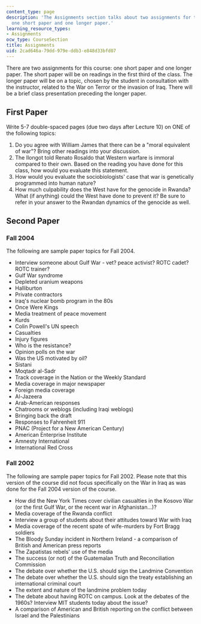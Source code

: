 ```yaml
---
content_type: page
description: 'The Assignments section talks about two assignments for the course:
  one short paper and one longer paper.'
learning_resource_types:
- Assignments
ocw_type: CourseSection
title: Assignments
uid: 2cad646a-79dd-979e-ddb3-e848d33bfd07
---
```


There are two assignments for this course: one short paper and one longer paper. The short paper will be on readings in the first third of the class. The longer paper will be on a topic, chosen by the student in consultation with the instructor, related to the War on Terror or the invasion of Iraq. There will be a brief class presentation preceding the longer paper.

First Paper
-----------

Write 5-7 double-spaced pages (due two days after Lecture 10) on ONE of the following topics:

1.  Do you agree with William James that there can be a "moral equivalent of war"? Bring other readings into your discussion.
2.  The Ilongot told Renato Rosaldo that Western warfare is immoral compared to their own. Based on the reading you have done for this class, how would you evaluate this statement.
3.  How would you evaluate the sociobiologists' case that war is genetically programmed into human nature?
4.  How much culpability does the West have for the genocide in Rwanda? What (if anything) could the West have done to prevent it? Be sure to refer in your answer to the Rwandan dynamics of the genocide as well.

Second Paper
------------

### Fall 2004

The following are sample paper topics for Fall 2004.

*   Interview someone about Gulf War - vet? peace activist? ROTC cadet? ROTC trainer?
*   Gulf War syndrome
*   Depleted uranium weapons
*   Halliburton
*   Private contractors
*   Iraq's nuclear bomb program in the 80s
*   Once Were Kings
*   Media treatment of peace movement
*   Kurds
*   Colin Powell's UN speech
*   Casualties
*   Injury figures
*   Who is the resistance?
*   Opinion polls on the war
*   Was the US motivated by oil?
*   Sistani
*   Moqtadr al-Sadr
*   Track coverage in the Nation or the Weekly Standard
*   Media coverage in major newspaper
*   Foreign media coverage
*   Al-Jazeera
*   Arab-American responses
*   Chatrooms or weblogs (including Iraqi weblogs)
*   Bringing back the draft
*   Responses to Fahrenheit 911
*   PNAC (Project for a New American Century)
*   American Enterprise Institute
*   Amnesty International
*   International Red Cross

### Fall 2002

The following are sample paper topics for Fall 2002. Please note that this version of the course did not focus specifically on the War in Iraq as was done for the Fall 2004 version of the course.

*   How did the New York Times cover civilian casualties in the Kosovo War (or the first Gulf War, or the recent war in Afghanistan…)?
*   Media coverage of the Rwanda conflict
*   Interview a group of students about their attitudes toward War with Iraq
*   Media coverage of the recent spate of wife-murders by Fort Bragg soldiers
*   The Bloody Sunday incident in Northern Ireland - a comparison of British and American press reports
*   The Zapatistas rebels' use of the media
*   The success (or not) of the Guatemalan Truth and Reconciliation Commission
*   The debate over whether the U.S. should sign the Landmine Convention
*   The debate over whether the U.S. should sign the treaty establishing an international criminal court
*   The extent and nature of the landmine problem today
*   The debate about having ROTC on campus. Look at the debates of the 1960s? Interview MIT students today about the issue?
*   A comparison of American and British reporting on the conflict between Israel and the Palestinians
